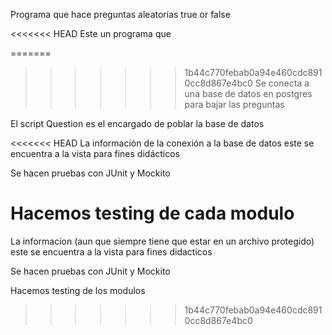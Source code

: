 Programa que hace preguntas aleatorias true or false

<<<<<<< HEAD
Este un programa que 

=======
>>>>>>> 1b44c770febab0a94e460cdc8910cc8d867e4bc0
Se conecta a una base de datos en postgres para bajar las preguntas

El script Question es el encargado de poblar la base de datos

<<<<<<< HEAD
La información de la conexión a la base de datos este se encuentra a la vista para fines didácticos

Se hacen pruebas con JUnit y Mockito

Hacemos testing de cada modulo
=======
La informacion (aun que siempre tiene que estar en un archivo protegido)
este se encuentra a la vista para fines didacticos

Se hacen pruebas con JUnit y Mockito

Hacemos testing de los modulos 
>>>>>>> 1b44c770febab0a94e460cdc8910cc8d867e4bc0
